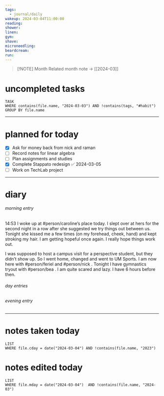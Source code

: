 ```yaml
---
tags:
  - journal/daily
wakeup: 2024-03-04T11:00:00
reading: 
shower: 
linen: 
gym: 
shave: 
microneedling: 
beardcream: 
run:
---
```


>[!NOTE] Month
>Related month note → [[2024-03]]

# uncompleted tasks
```dataview
TASK
WHERE contains(file.name, "2024-03-03") AND !contains(tags, "#habit")
GROUP BY file.name
```
- - - 

# planned for today
- [x] Ask for money back from nick and raman
- [ ] Record notes for linear algebra
- [ ] Plan assignments and studies
- [x] Complete Stappato redesign ✅ 2024-03-05
- [ ] Work on TechLab project

- - - 
# diary
###### morning entry
14:53 I woke up at #person/caroline’s place today. I slept over at hers for the second night in a row after she suggested we try things out between us. Tonight she kissed me a few times (on my forehead, cheek, hand) and kept stroking my hair. I am getting hopeful once again. I really hope things work out.

I was supposed to host a campus visit for a perspective student, but they didn’t show up. So I went home, changed and went to UM Sports. I am now here with #person/feriel and #person/nick .  Tonight I have gymnastics tryout with #person/bea . I am quite scared and lazy. I have 6 hours before then.

###### day entries

###### evening entry


- - -

# notes taken today
```dataview
LIST
WHERE file.cday = date("2024-03-04") AND !contains(file.name, "2023")
```

# notes edited today
```dataview
LIST
WHERE file.mday = date("2024-03-04")  AND !contains(file.name, "2024-03")
```